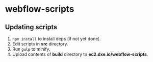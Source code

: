 # webflow-scripts

## Updating scripts

1. ```npm install``` to install deps (if not yet done).
2. Edit scripts in **src** directory.
3. Run ```gulp``` to minify.
4. Upload contents of **build** directory to **ec2.dxe.io/webflow-scripts**.